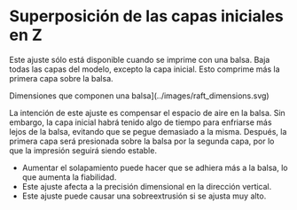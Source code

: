 Superposición de las capas iniciales en Z
====
Este ajuste sólo está disponible cuando se imprime con una balsa. Baja todas las capas del modelo, excepto la capa inicial. Esto comprime más la primera capa sobre la balsa.

Dimensiones que componen una balsa](../images/raft_dimensions.svg)

La intención de este ajuste es compensar el espacio de aire en la balsa. Sin embargo, la capa inicial habrá tenido algo de tiempo para enfriarse más lejos de la balsa, evitando que se pegue demasiado a la misma. Después, la primera capa será presionada sobre la balsa por la segunda capa, por lo que la impresión seguirá siendo estable.
* Aumentar el solapamiento puede hacer que se adhiera más a la balsa, lo que aumenta la fiabilidad.
* Este ajuste afecta a la precisión dimensional en la dirección vertical.
* Este ajuste puede causar una sobreextrusión si se ajusta muy alto.